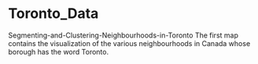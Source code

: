 # Toronto_Data
Segmenting-and-Clustering-Neighbourhoods-in-Toronto
The first map contains the visualization of the various neighbourhoods in Canada whose borough has the word Toronto.
